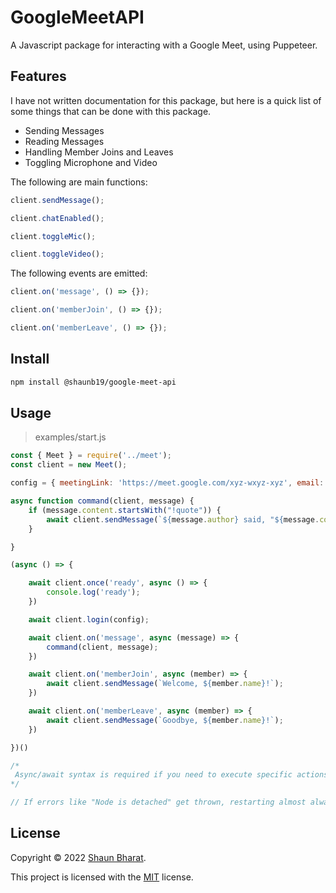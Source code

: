 # GoogleMeetAPI
 A Javascript package for interacting with a Google Meet, using Puppeteer.

## Features

I have not written documentation for this package, but here is a quick list of some things that can be done with this package.

- Sending Messages
- Reading Messages
- Handling Member Joins and Leaves
- Toggling Microphone and Video

The following are main functions:

```javascript
client.sendMessage();

client.chatEnabled();

client.toggleMic();

client.toggleVideo();
```

The following events are emitted:

```javascript
client.on('message', () => {});

client.on('memberJoin', () => {});

client.on('memberLeave', () => {});
```

## Install

```bash
npm install @shaunb19/google-meet-api
```

## Usage

> examples/start.js

```javascript
const { Meet } = require('../meet');
const client = new Meet();

config = { meetingLink: 'https://meet.google.com/xyz-wxyz-xyz', email: '', pw: '' };

async function command(client, message) {
    if (message.content.startsWith("!quote")) {
        await client.sendMessage(`${message.author} said, "${message.content.replace("!quote ", "")}" at ${message.time}`);
    }

}

(async () => {

    await client.once('ready', async () => {
        console.log('ready');
    })

    await client.login(config);

    await client.on('message', async (message) => {
        command(client, message);
    })

    await client.on('memberJoin', async (member) => {
        await client.sendMessage(`Welcome, ${member.name}!`);
    })

    await client.on('memberLeave', async (member) => {
        await client.sendMessage(`Goodbye, ${member.name}!`);
    })

})()

/*
 Async/await syntax is required if you need to execute specific actions with Puppeteer or don't want to be limited to only the events already implemented.
*/

// If errors like "Node is detached" get thrown, restarting almost always fixes most errors
```

## License

Copyright © 2022 [Shaun Bharat](https://github.com/ShaunB56).

This project is licensed with the [MIT](https://github.com/ShaunB56/GoogleMeetAPI/blob/main/LICENSE) license.
